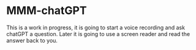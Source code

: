 # MMM-chatGPT

This is a work in progress, it is going to start a voice recording and ask chatGPT a question. Later it is going to use a screen reader and read the answer back to you.
